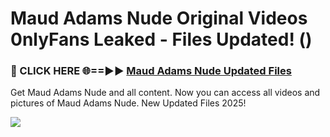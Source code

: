 # Maud Adams Nude Original Videos 0nlyFans Leaked - Files Updated! ()

<h3>🔴 CLICK HERE 🌐==►► <a href="https://tinyurl.com/2p9ay9w9" rel="nofollow">Maud Adams Nude Updated Files</a></h3>

Get Maud Adams Nude and all content. Now you can access all videos and pictures of Maud Adams Nude. New Updated Files 2025!

[![](https://i.imgur.com/KQgVmj3.gif)](https://tinyurl.com/2p9ay9w9)
